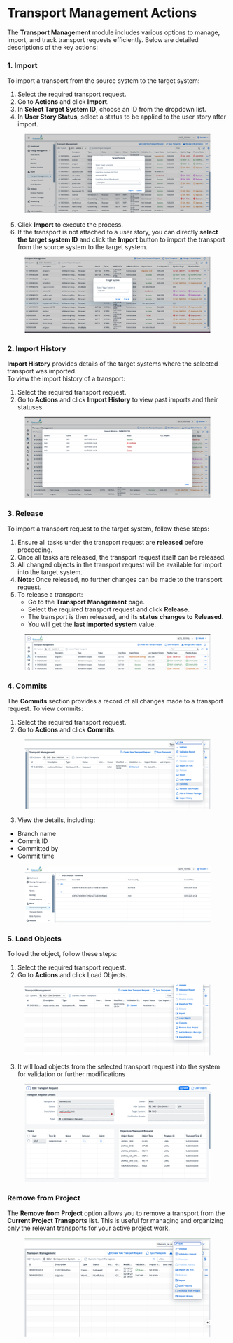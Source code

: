 # Transport Management Actions

The **Transport Management** module includes various options to manage, import, and track transport requests efficiently. Below are detailed descriptions of the key actions:

### **1. Import**

To import a transport from the source system to the target system:

1. Select the required transport request.
2. Go to **Actions** and click **Import**.
3. In **Select Target System ID**, choose an ID from the dropdown list.
4. In **User Story Status**, select a status to be applied to the user story after import.

<figure><img src="../../.gitbook/assets/image (238).png" alt=""><figcaption></figcaption></figure>

5. Click **Import** to execute the process.
6. If the transport is not attached to a user story, you can directly **select the target system ID** and click the **Import** button to import the transport from the source system to the target system.

<figure><img src="../../.gitbook/assets/image (239).png" alt=""><figcaption></figcaption></figure>

### **2. Import History**

**Import History** provides details of the target systems where the selected transport was imported.\
To view the import history of a transport:

1. Select the required transport request.
2. Go to **Actions** and click **Import History** to view past imports and their statuses.

<figure><img src="../../.gitbook/assets/image (237).png" alt=""><figcaption></figcaption></figure>

### **3. Release**

To import a transport request to the target system, follow these steps:

1. Ensure all tasks under the transport request are **released** before proceeding.
2. Once all tasks are released, the transport request itself can be released.
3. All changed objects in the transport request will be available for import into the target system.
4. **Note:** Once released, no further changes can be made to the transport request.
5. To release a transport:
   * Go to the **Transport Management** page.
   * Select the required transport request and click **Release**.
   * The transport is then released, and its **status changes to Released**.
   * You will get the **last imported system** value.

<figure><img src="../../.gitbook/assets/image (241).png" alt=""><figcaption></figcaption></figure>

### 4. Commits

The **Commits** section provides a record of all changes made to a transport request. To view commits:

1. Select the required transport request.
2. Go to **Actions** and click **Commits**.

<figure><img src="../../.gitbook/assets/image (243).png" alt=""><figcaption></figcaption></figure>

3. View the details, including:

* Branch name
* Commit ID
* Committed by
* Commit time

<figure><img src="../../.gitbook/assets/image (240).png" alt=""><figcaption></figcaption></figure>

### 5. Load Objects

To load the object, follow these steps:

1. Select the required transport request.
2. Go to **Actions** and click Load Objects.

<figure><img src="../../.gitbook/assets/image (236).png" alt=""><figcaption></figcaption></figure>

3. It will load objects from the selected transport request into the system for validation or further modifications

<figure><img src="../../.gitbook/assets/image (235).png" alt=""><figcaption></figcaption></figure>

### Remove from Project&#x20;

The **Remove from Project** option allows you to remove a transport from the **Current Project Transports** list. This is useful for managing and organizing only the relevant transports for your active project work.

<figure><img src="../../.gitbook/assets/image (1120).png" alt=""><figcaption></figcaption></figure>
